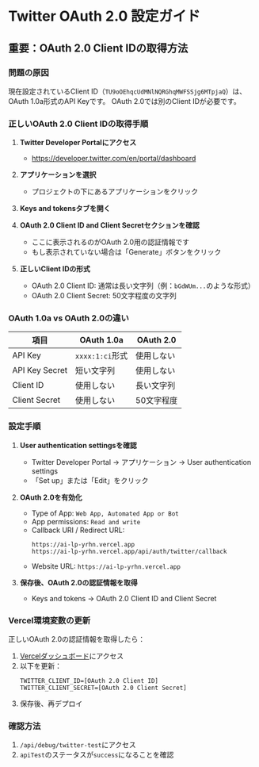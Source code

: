# Twitter OAuth 2.0 設定ガイド

## 重要：OAuth 2.0 Client IDの取得方法

### 問題の原因
現在設定されているClient ID（`TU9oOEhqcUdMNlNQRGhqMWFSSjg6MTpjaQ`）は、OAuth 1.0a形式のAPI Keyです。
OAuth 2.0では別のClient IDが必要です。

### 正しいOAuth 2.0 Client IDの取得手順

1. **Twitter Developer Portalにアクセス**
   - https://developer.twitter.com/en/portal/dashboard

2. **アプリケーションを選択**
   - プロジェクトの下にあるアプリケーションをクリック

3. **Keys and tokensタブを開く**

4. **OAuth 2.0 Client ID and Client Secretセクションを確認**
   - ここに表示されるのがOAuth 2.0用の認証情報です
   - もし表示されていない場合は「Generate」ボタンをクリック

5. **正しいClient IDの形式**
   - OAuth 2.0 Client ID: 通常は長い文字列（例：`bGdWUm...`のような形式）
   - OAuth 2.0 Client Secret: 50文字程度の文字列

### OAuth 1.0a vs OAuth 2.0の違い

| 項目 | OAuth 1.0a | OAuth 2.0 |
|------|------------|-----------|
| API Key | `xxxx:1:ci`形式 | 使用しない |
| API Key Secret | 短い文字列 | 使用しない |
| Client ID | 使用しない | 長い文字列 |
| Client Secret | 使用しない | 50文字程度 |

### 設定手順

1. **User authentication settingsを確認**
   - Twitter Developer Portal → アプリケーション → User authentication settings
   - 「Set up」または「Edit」をクリック

2. **OAuth 2.0を有効化**
   - Type of App: `Web App, Automated App or Bot`
   - App permissions: `Read and write`
   - Callback URI / Redirect URL:
     ```
     https://ai-lp-yrhn.vercel.app
     https://ai-lp-yrhn.vercel.app/api/auth/twitter/callback
     ```
   - Website URL: `https://ai-lp-yrhn.vercel.app`

3. **保存後、OAuth 2.0の認証情報を取得**
   - Keys and tokens → OAuth 2.0 Client ID and Client Secret

### Vercel環境変数の更新

正しいOAuth 2.0の認証情報を取得したら：

1. [Vercelダッシュボード](https://vercel.com/syou6s-projects/ai-lp-yrhn/settings/environment-variables)にアクセス
2. 以下を更新：
   ```
   TWITTER_CLIENT_ID=[OAuth 2.0 Client ID]
   TWITTER_CLIENT_SECRET=[OAuth 2.0 Client Secret]
   ```
3. 保存後、再デプロイ

### 確認方法

1. `/api/debug/twitter-test`にアクセス
2. `apiTest`のステータスが`success`になることを確認